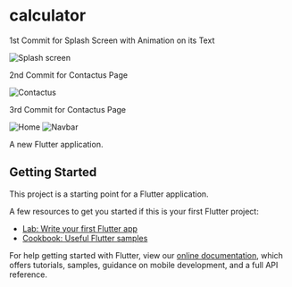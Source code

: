# calculator


1st Commit for Splash Screen with Animation on its Text

![Splash screen](https://user-images.githubusercontent.com/80968009/117530701-0d034380-aff8-11eb-9bb7-3af86e3143f6.png)


2nd Commit for Contactus Page

![Contactus](https://user-images.githubusercontent.com/80968009/117531321-68830080-affb-11eb-957f-bc373c427afe.png)

3rd Commit for Contactus Page

![Home](https://user-images.githubusercontent.com/80968009/117531680-265abe80-affd-11eb-9aec-4ca5bcc689cd.png)
![Navbar](https://user-images.githubusercontent.com/80968009/117531683-2a86dc00-affd-11eb-8633-237b0a310229.png)






A new Flutter application.

## Getting Started

This project is a starting point for a Flutter application.

A few resources to get you started if this is your first Flutter project:

- [Lab: Write your first Flutter app](https://flutter.dev/docs/get-started/codelab)
- [Cookbook: Useful Flutter samples](https://flutter.dev/docs/cookbook)

For help getting started with Flutter, view our
[online documentation](https://flutter.dev/docs), which offers tutorials,
samples, guidance on mobile development, and a full API reference.
